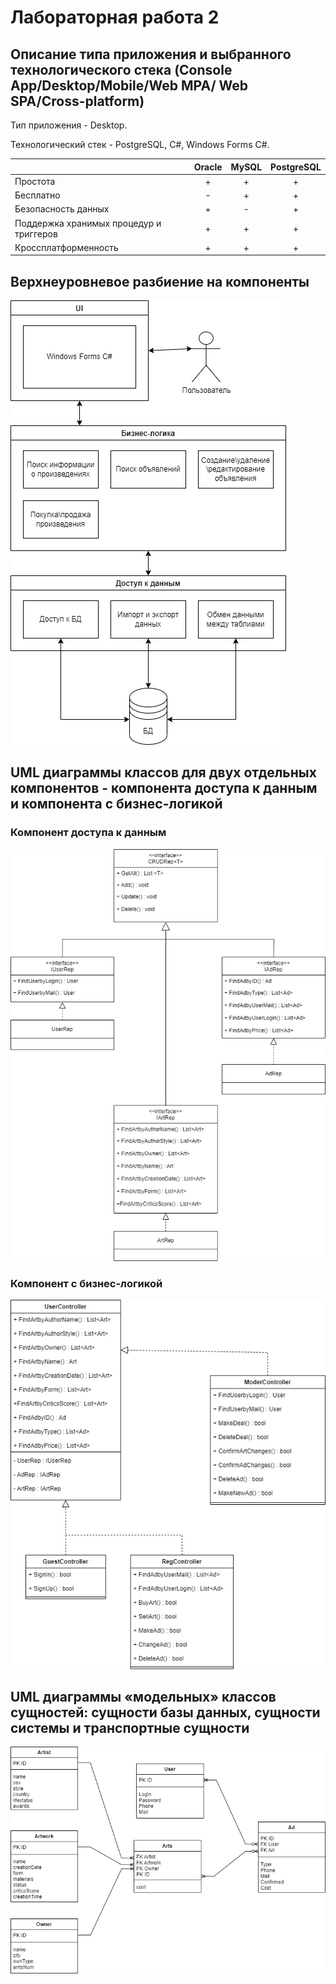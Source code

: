 # Лабораторная работа 2
## Описание типа приложения и выбранного технологического стека (Console App/Desktop/Mobile/Web MPA/ Web SPA/Cross-platform)
Тип приложения - Desktop.

Технологический стек - PostgreSQL, C#, Windows Forms C#.

|                                       |Oracle|MySQL|PostgreSQL|
|:--------------------------------------|:----:|:---:|:--------:|
|Простота                               |+     |+    |+         |
|Бесплатно                              |-     |+    |+         |
|Безопасность данных                    |+     |-    |+         |
|Поддержка хранимых процедур и триггеров|+     |+    |+         |
|Кроссплатформенность                   |+     |+    |+         |

## Верхнеуровневое разбиение на компоненты
![Компоненты](comp_d.png)
## UML диаграммы классов для двух отдельных компонентов - компонента доступа к данным и компонента с бизнес-логикой
### Компонент доступа к данным
![Доступ к данным](access_classes.png)
### Компонент с бизнес-логикой
![Бизнес-логика](bl_classes.png)
## UML диаграммы «модельных» классов сущностей: сущности базы данных, сущности системы и транспортные сущности
![Сущности БД](db_d.png)
